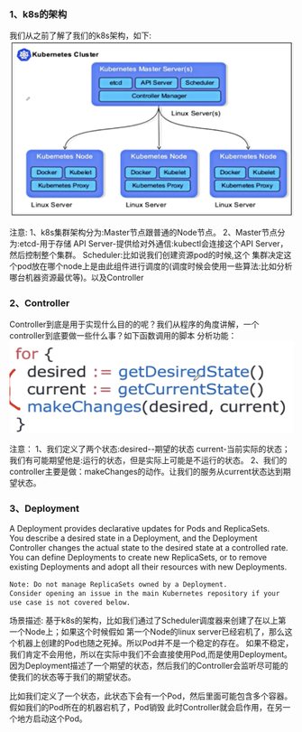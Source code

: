 
### 1、k8s的架构  
   我们从之前了解了我们的k8s架构，如下:
![](../images/57.png)  

注意:
1、k8s集群架构分为:Master节点跟普通的Node节点。
2、Master节点分为:etcd-用于存储  API Server-提供给对外通信:kubectl会连接这个API Server，然后控制整个集群。 Scheduler:比如说我们创建资源pod的时候,这个
集群决定这个pod放在哪个node上是由此组件进行调度的(调度时候会使用一些算法:比如分析哪台机器资源最优等)。以及Controller

### 2、Controller
   Controller到底是用于实现什么目的的呢？我们从程序的角度讲解，一个controller到底要做一些什么事？如下函数调用的脚本 分析功能：
![](../images/58.png)  

注意：
1、我们定义了两个状态:desired--期望的状态  current-当前实际的状态；我们有可能期望他是:运行的状态，但是实际上可能是不运行的状态。
2、我们的controller主要是做：makeChanges的动作。让我们的服务从current状态达到期望状态。


### 3、Deployment
A Deployment provides declarative updates for Pods and ReplicaSets.  
You describe a desired state in a Deployment, and the Deployment Controller changes 
the actual state to the desired state at a controlled rate. 
You can define Deployments to create new ReplicaSets, 
or to remove existing Deployments and adopt all their resources with new Deployments.


```renderscript
Note: Do not manage ReplicaSets owned by a Deployment. 
Consider opening an issue in the main Kubernetes repository if your use case is not covered below.
```

[](../images/57.png) 
场景描述:
   基于k8s的架构，比如我们通过了Scheduler调度器来创建了在以上第一个Node上；如果这个时候假如
第一个Node的linux server已经宕机了，那么这个机器上创建的Pod也随之死掉。所以Pod并不是一个稳定的存在。
如果不稳定，我们肯定不会用他，所以在实际中我们不会直接使用Pod,而是使用Deployment。
因为Deployment描述了一个期望的状态，然后我们的Controller会监听尽可能的使我们的状态等于我们的期望状态。

比如我们定义了一个状态，此状态下会有一个Pod，然后里面可能包含多个容器。假如我们的Pod所在的机器宕机了，Pod销毁
此时Controller就会启作用，在另一个地方启动这个Pod。  






















